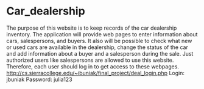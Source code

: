 # Car_dealership
The purpose of this website is to keep records of the car dealership inventory. 
The application will provide web pages to enter information about cars, salespersons, and buyers. 
It also will be possible to check what new or used cars are available in the dealership, change the status of the car
and add information about a buyer and a salesperson during the sale. 
Just authorized users like salespersons are allowed to use this website. 
Therefore, each user should log in to get access to these webpages. 
http://cs.sierracollege.edu/~ibuniak/final_project/deal_login.php
Login: jbuniak
Password: julia123
